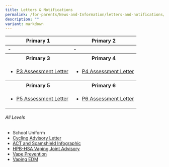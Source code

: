```yaml
---
title: Letters & Notifications
permalink: /for-parents/News-and-Information/letters-and-notifications/
description: ""
variant: markdown
---
```

<table>
<thead>
  <tr>
    <th>Primary 1</th>
    <th>Primary 2</th>
  </tr>
</thead>
<tbody>
  <tr>
		<td>-</td>
    <td>-</td>
  </tr>
  <tr>
    <th>Primary 3</th>
    <th>Primary 4</th>
  </tr>
  <tr>
    <td><ul>
			<li><a href="/files/P3%20Assessment%20Letter%202023.pdf" target="_blank">P3 Assessment Letter</a></li>
			</ul>
			</td>
    <td><ul>
			<li><a href="/files/P4%20Assessment%20Letter%202023.pdf" target="_blank">P4 Assessment Letter</a></li>
			</ul></td>
  </tr>
  <tr>
    <th>Primary 5</th>
    <th>Primary 6</th>
  </tr>
  <tr>
    <td><ul>
			<li><a href="/files/P5%20Assessment%20Letter%202023.pdf" target="_blank">P5 Assessment Letter</a></li>
			</ul></td>
    <td><ul>
			<li><a href="/files/P6%20Assessment%20Letter%202023.pdf" target="_blank">P6 Assessment Letter</a></li>
			</ul></td>
  </tr>
</tbody>
</table>

###### All Levels
<ul>
	<li><a target="/files/2024/Letter_for_All_Parents_2024___FPPS_UNIFORM.pdf">School Uniform</a>
	</li>
	<li>
<a href="/files/Cycling%20Advisory%20Letter%20To%20Parents.pdf" target="_blank">Cycling Advisory Letter</a>
	</li>
		<li>
<a href="/files/Letters%20and%20Notifications/All%20Levels/act%20and%20scamshield%20infographic%20for%20moe%20(special%20broadcast).pdf" target="_blank">ACT and Scamshield Infographic</a>
	</li>
		<li>
<a href="/files/Letters%20and%20Notifications/All%20Levels/hpb-hsa%20joint%20advisory%20to%20parents%20and%20students_may%202023.pdf" target="_blank">HPB-HSA Vaping Joint Advisory</a>
	</li>
		<li>
<a href="/files/Letters%20and%20Notifications/All%20Levels/vape%20prevention_a3%20poster.pdf" target="_blank">Vape Prevention</a>
	</li>
		<li>
<a href="/files/Letters%20and%20Notifications/All%20Levels/primary%20school%20-%20vaping%20edm%20(may%202023).pdf" target="_blank">Vaping EDM</a>
	</li>
</ul>